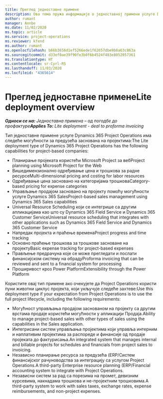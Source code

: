 ```yaml
---
title: Преглед једноставне примене
description: Ова тема пружа информације о једноставној примени услуге Dynamics 365 Project Operations.
author: rumant
manager: Annbe
ms.date: 11/02/2020
ms.topic: article
ms.service: project-operations
ms.reviewer: kfend
ms.author: rumant
ms.openlocfilehash: b66b3656d1ef5266ede1f62657dbe9b8a63c863a
ms.sourcegitcommit: d33ef0ae39f90fe3b0f6b4524f483e8052057361
ms.translationtype: HT
ms.contentlocale: sr-Cyrl-RS
ms.lasthandoff: 11/03/2020
ms.locfileid: "4365614"
---
```

# <a name="lite-deployment-overview"></a><span data-ttu-id="498e4-103">Преглед једноставне примене</span><span class="sxs-lookup"><span data-stu-id="498e4-103">Lite deployment overview</span></span>

<span data-ttu-id="498e4-104">_**Односи се на:** Једноставна примена – од погодбе до профактуре_</span><span class="sxs-lookup"><span data-stu-id="498e4-104">_**Applies To:** Lite deployment - deal to proforma invoicing_</span></span>

<span data-ttu-id="498e4-105">Тип једноставне примене услуге Dynamics 365 Project Operations има следеће могућности за предузећа заснована на пројектима:</span><span class="sxs-lookup"><span data-stu-id="498e4-105">The Lite deployment type of Dynamics 365 Project Operations has the following capabilities for project-based companies:</span></span>

- <span data-ttu-id="498e4-106">Планирање пројеката користећи Microsoft Project за веб</span><span class="sxs-lookup"><span data-stu-id="498e4-106">Project planning using Microsoft Project for the Web</span></span>
- <span data-ttu-id="498e4-107">Вишедимензионално одређивање цена и трошкова за радне ресурсе</span><span class="sxs-lookup"><span data-stu-id="498e4-107">Multi-dimensional pricing and costing for labor resources</span></span>
- <span data-ttu-id="498e4-108">Одређивање цена засновано на категоријама трошкова</span><span class="sxs-lookup"><span data-stu-id="498e4-108">Category-based pricing for expense categories</span></span>
- <span data-ttu-id="498e4-109">Управљање продајом засновано на пројекту помоћу могућности услуге Dynamics 365 Sales</span><span class="sxs-lookup"><span data-stu-id="498e4-109">Project-based sales management using Dynamics 365 Sales capabilities</span></span>
- <span data-ttu-id="498e4-110">Universal Resource Scheduling који се интегрише са другим апликацијама као што су Dynamics 365 Field Service и Dynamics 365 Customer Service</span><span class="sxs-lookup"><span data-stu-id="498e4-110">Universal resource scheduling that integrates with other applications such as Dynamics 365 Field Service and Dynamics 365 Customer Service</span></span>
- <span data-ttu-id="498e4-111">Напредак пројекта и праћење времена</span><span class="sxs-lookup"><span data-stu-id="498e4-111">Project progress and time tracking</span></span>
- <span data-ttu-id="498e4-112">Основно праћење трошкова за трошкове засноване на пројекту</span><span class="sxs-lookup"><span data-stu-id="498e4-112">Basic expense tracking for project-based expenses</span></span>
- <span data-ttu-id="498e4-113">Прављење предрачуна које се може прегледати и послати финансијском систему на обраду</span><span class="sxs-lookup"><span data-stu-id="498e4-113">Proforma invoicing that can be reviewed and sent to a financial system for processing</span></span>
- <span data-ttu-id="498e4-114">Проширивост кроз Power Platform</span><span class="sxs-lookup"><span data-stu-id="498e4-114">Extensibility through the Power Platform</span></span>

<span data-ttu-id="498e4-115">Користите овај тип примене ако очекујете да Project Operations користи пуни животни циклус пројекта, који укључује следеће захтеве:</span><span class="sxs-lookup"><span data-stu-id="498e4-115">Use this deployment type if your expectation from Project Operations is to use the full project lifecycle, including the following requirements:</span></span>

- <span data-ttu-id="498e4-116">Могућност управљања продајом заснованом на пројекту са другим врстама продаје користећи могућности у апликацији Продаја.</span><span class="sxs-lookup"><span data-stu-id="498e4-116">Ability to manage project-based sales with other types of sales using the capabilities in the Sales application.</span></span>
- <span data-ttu-id="498e4-117">Интегрисани систем управљања пројектима који управља интерним и наплативим пројектима за распореде и финансије од продаје пројеката до фактурисања.</span><span class="sxs-lookup"><span data-stu-id="498e4-117">An integrated system that manages internal and billable projects for schedules and financials from project sales to invoicing.</span></span>
- <span data-ttu-id="498e4-118">Независно планирање ресурса за предузећа (ERP/Систем финансијског рачуноводства за интеграцију са услугом Project Operations.</span><span class="sxs-lookup"><span data-stu-id="498e4-118">A third-party Enterprise resource planning (ERP/Financial accounting system to integrate with Project Operations.</span></span>
- <span data-ttu-id="498e4-119">Независни систем за рад са порезима на промет, девизним курсевима, накнадама трошкова и не-пројектним трошковима.</span><span class="sxs-lookup"><span data-stu-id="498e4-119">A third-party system to work with sales taxes, exchange rates, expense reimbursements, and non-project expenses.</span></span>
